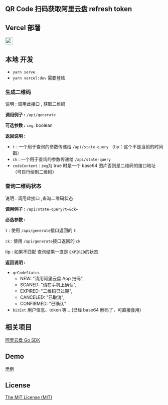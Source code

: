 ## QR Code 扫码获取阿里云盘 refresh token

## Vercel 部署

<a href="https://vercel.com/new/import?s=https://github.com/luyiwind/aliyundriver-refresh-token"><img src="https://vercel.com/button" height="24"></a>

## 本地 开发

- `yarn serve`
- `yarn vercel:dev` 需要登陆

### 生成二维码

说明 : 调用此接口 , 获取二维码

**调用例子 :** `/api/generate`

**可选参数 :**
`img`: boolean

**返回说明 :**

- `t` : 一个用于查询的参数传递给 `/api/state-query` （tip：这个不是当前的时间戳）
- `ck` : 一个用于查询的参数传递给 `/api/state-query`
- `codeContent` : `img`为 true 时是一个 base64 图片否则是二维码的接口地址（可自行绘制二维码）

### 查询二维码状态

说明 : 调用此接口 ,查询二维码状态

**调用例子 :** `/api/state-query?t=&ck=`

**必选参数 :**

`t` : 使用 `/api/generate`接口返回的 `t`

`ck` : 使用 `/api/generate`接口返回的 `ck`

tip : 如果不匹配 查询结果一直是 `EXPIRED`的状态

**返回说明 :**

- `qrCodeStatus`
  - NEW: "请用阿里云盘 App 扫码",
  - SCANED: "请在手机上确认",
  - EXPIRED: "二维码已过期",
  - CANCELED: "已取消",
  - CONFIRMED: "已确认"
- `bizExt` 用户信息、token 等... (已经 base64 解码了，可直接食用)

## 相关项目

[阿里云盘 Go SDK](https://github.com/chyroc/go-aliyundrive)

## Demo

[示例](https://aliyundriver-refresh-token.vercel.app/)

## License

[The MIT License (MIT)](https://github.com/itxve/aliyundriver-refresh-token/blob/master/LICENSE)
